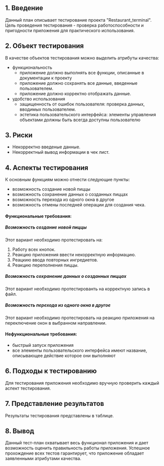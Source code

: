
## 1. Введение

Данный план описывает тестирование проекта "Restaurant_terminal". Цель проведения тестирования - проверка работоспособности и пригодности приложения для практического использования. 

## 2. Объект тестирования

В качестве объектов тестирования можно выделить атрибуты качества:
* функциональность
  * приложение должно выполнять все функции, описанные в документации к проекту
  * приложение должно сохранять все данные, введенные пользователем.
  * приложение должно корректно отображать данные.
* удобство использования
  * защищенность от ошибок пользователя: проверка данных, вводимых пользователем.
  * эстетика пользовательского интерфейса: элементы управления объектами должны быть всегда доступны пользователю
  
## 3. Риски
  
 * Некорректно введеные данные.
 * Некорректный вывод информации в чек лист.
  
## 4. Аспекты тестирования
  
К основным функциям можно отнести следующие пункты:
 * возможность создание новой пиццы
 * возможность сохранение данных о созданных пиццах
 * возможность перехода из одного окна в другое
 * возможность отмены последней операции для создания чека.
  
#### Функциональные требования:
##### Возможность создание новой пиццы
 Этот вариант необходимо протестировать на:
  1) Работу всех кнопок.
  2) Реакцию приложения ввести некорректную информацию.
  3) Реацкию ввода повторных ингредиетов.
  4) Реакцию переполнения пиццы.
  
##### Возможность сохранение данных о созданных пиццах
  Этот вариант необходимо протестированть на корректную запись в файл.
  
##### Возможность перехода из одного окна в другое
  Этот вариант необходимо протестировать на реакцию приложения на переключение окон в выбранном направлении.

#### Нефункциональные требования:
  * быстрый запуск приложения
  * все элементы пользовательского интерфейса имеют название, описывающее действие которое они выполняют
  
## 6. Подходы к тестированию
  
Для тестирования приложения необходимо вручную проверить каждый аспект тестирования.
  
## 7. Представление результатов
  
Результаты тестирования представлены в таблице.
  
## 8. Вывод

Данный тест-план охватывает весь функционал приложения и дает возможность оценить правильность работы приложения. Успешное прохождение всех тестов гарантирует, что приложение обладает заявленными атрибутами качества.
